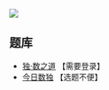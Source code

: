 ![](https://cn.sudoku.today/pic/04/147sudoku/68100_301805.png)

## 题库
- [独·数之道](http://www.sudokufans.org.cn/lx/game.index.php?type=ts3) 【需要登录】
- [今日数独](https://cn.sudoku.today/dailysudoku/) 【选题不便】